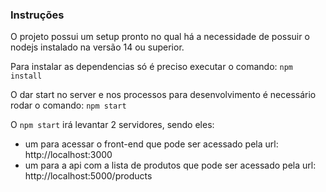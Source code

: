### Instruções

O projeto possui um setup pronto no qual há a necessidade de possuir o nodejs instalado na versão 14 ou superior.

Para instalar as dependencias só é preciso executar o comando: `npm install`

O dar start no server e nos processos para desenvolvimento é necessário rodar o comando: `npm start `

O `npm start` irá levantar 2 servidores, sendo eles:

- um para acessar o front-end que pode ser acessado pela url: http://localhost:3000
- um para a api com a lista de produtos que pode ser acessado pela url: http://localhost:5000/products
